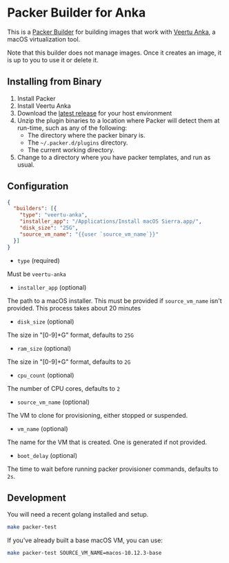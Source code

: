 # Packer Builder for Anka

This is a [Packer Builder] for building images that work with [Veertu Anka], a 
macOS virtualization tool.

Note that this builder does not manage images. Once it creates an image, it is up
to you to use it or delete it.

## Installing from Binary

1. Install Packer
2. Install Veertu Anka
3. Download the [latest release](https://github.com/buildkite/packer-builder-veertu-anka/releases) for your host environment
4. Unzip the plugin binaries to a location where Packer will detect them at run-time, such as any of the following:
    * The directory where the packer binary is.
    * The `~/.packer.d/plugins` directory.
    * The current working directory.
5. Change to a directory where you have packer templates, and run as usual.

## Configuration

```json
{
  "builders": [{
    "type": "veertu-anka",
    "installer_app": "/Applications/Install macOS Sierra.app/",
    "disk_size": "25G",
    "source_vm_name": "{{user `source_vm_name`}}"
  }]
}
```

* `type` (required)

Must be `veertu-anka`

* `installer_app` (optional)

The path to a macOS installer. This must be provided if `source_vm_name` isn't 
provided. This process takes about 20 minutes

* `disk_size` (optional)

The size in "[0-9]+G" format, defaults to `25G`

* `ram_size` (optional)

The size in "[0-9]+G" format, defaults to `2G`

* `cpu_count` (optional)

The number of CPU cores, defaults to `2`

* `source_vm_name` (optional)

The VM to clone for provisioning, either stopped or suspended.

* `vm_name` (optional)

The name for the VM that is created. One is generated if not provided.

* `boot_delay` (optional)

The time to wait before running packer provisioner commands, defaults to `2s`.

## Development

You will need a recent golang installed and setup.

```bash
make packer-test
```

If you've already built a base macOS VM, you can use:

```bash
make packer-test SOURCE_VM_NAME=macos-10.12.3-base
```

[Packer Builder]: https://www.packer.io/docs/extending/custom-builders.html
[Veertu Anka]: https://veertu.com/

